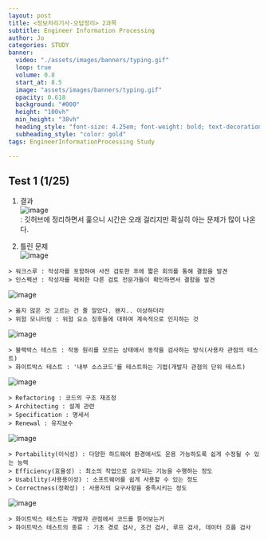 ```yaml
---
layout: post
title: <정보처리기사-오답정리> 2과목 
subtitle: Engineer Information Processing
author: Jo
categories: STUDY
banner:
  video: "./assets/images/banners/typing.gif"
  loop: true
  volume: 0.8
  start_at: 8.5
  image: "assets/images/banners/typing.gif"
  opacity: 0.618
  background: "#000"
  height: "100vh"
  min_height: "38vh"
  heading_style: "font-size: 4.25em; font-weight: bold; text-decoration: underline"
  subheading_style: "color: gold"
tags: EngineerInformationProcessing Study

---
```



## Test 1 (1/25)

1. 결과 <br>
![image](https://github.com/CheeseYoung/Cheeseyoung.github.io/assets/132384527/d05b0fc8-77ae-44d8-986a-305ed1c90601) <br>
: 깃허브에 정리하면서 훑으니 시간은 오래 걸리지만 확실히 아는 문제가 많이 나온다.

2. 틀린 문제 <br>
![image](https://github.com/CheeseYoung/Cheeseyoung.github.io/assets/132384527/d17d0e27-e326-42f3-a067-4f93fb77313a)

```
> 워크스루 : 작성자를 포함하여 사전 검토한 후에 짧은 회의를 통해 결함을 발견
> 인스펙션 : 작성자를 제외한 다른 검토 전문가들이 확인하면서 결함을 발견
```

![image](https://github.com/CheeseYoung/Cheeseyoung.github.io/assets/132384527/08fb41ac-4a23-4175-9ef7-a9237a97560a)

```
> 옳지 않은 것 고르는 건 줄 알았다. 왠지.. 이상하더라
> 위험 모니터링 : 위험 요소 징후들에 대하여 계속적으로 인지하는 것
```

![image](https://github.com/CheeseYoung/Cheeseyoung.github.io/assets/132384527/3460c3ff-d3b4-4195-85c8-c04148bee4a9)

```
> 블랙박스 테스트 : 작동 원리를 모르는 상태에서 동작을 검사하는 방식(사용자 관점의 테스트)
> 화이트박스 테스트 : '내부 소스코드'를 테스트하는 기법(개발자 관점의 단위 테스트)
```

![image](https://github.com/CheeseYoung/Cheeseyoung.github.io/assets/132384527/98540d86-ba99-49eb-b0d9-7abe8143267b)

```
> Refactoring : 코드의 구조 재조정
> Architecting : 설계 관련
> Specification : 명세서
> Renewal : 유지보수
```

![image](https://github.com/CheeseYoung/Cheeseyoung.github.io/assets/132384527/63d0d860-ee39-4857-8cea-50052382a9df)

```
> Portability(이식성) : 다양한 하드웨어 환경에서도 운용 가능하도록 쉽게 수정될 수 있는 능력
> Efficiency(효율성) : 최소의 작업으로 요구되는 기능을 수행하는 정도
> Usability(사용용이성) : 소프트웨어를 쉽게 사용할 수 있는 정도
> Correctness(정확성) : 사용자의 요구사항을 충족시키는 정도
```

![image](https://github.com/CheeseYoung/Cheeseyoung.github.io/assets/132384527/2bd62851-2513-4b57-a2b2-e627a395fd3e)

```
> 화이트박스 테스트는 개발자 관점에서 코드를 뜯어보는거
> 화이트박스 테스트의 종류 : 기초 경로 검사, 조건 검사, 루프 검사, 데이터 흐름 검사
```









